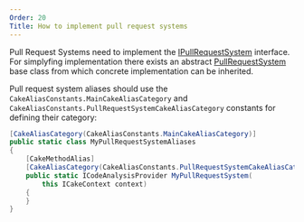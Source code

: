 ```yaml
---
Order: 20
Title: How to implement pull request systems
---
```

Pull Request Systems need to implement the [IPullRequestSystem] interface.
For simplyfing implementation there exists an abstract [PullRequestSystem] base class from which concrete implementation can be inherited.

Pull request system aliases should use the `CakeAliasConstants.MainCakeAliasCategory` and  `CakeAliasConstants.PullRequestSystemCakeAliasCategory`
constants for defining their category:

```csharp
[CakeAliasCategory(CakeAliasConstants.MainCakeAliasCategory)]
public static class MyPullRequestSystemAliases
{
    [CakeMethodAlias]
    [CakeAliasCategory(CakeAliasConstants.PullRequestSystemCakeAliasCategory)]
    public static ICodeAnalysisProvider MyPullRequestSystem(
        this ICakeContext context)
    {
    }
}
```

[IPullRequestSystem]: ../../api/Cake.Prca.PullRequests/IPullRequestSystem
[PullRequestSystem]: ../../api/Cake.Prca.PullRequests/PullRequestSystem